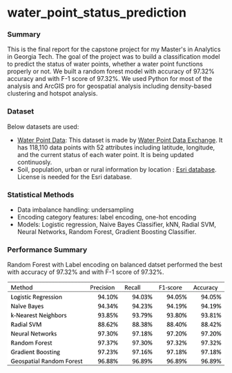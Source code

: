 # water_point_status_prediction

### Summary

This is the final report for the capstone project for my Master's in Analytics in Georgia Tech. The goal of the project was to build a classification model to predict the status of water points, whether a water point functions properly or not. We built a random forest model with accuracy of 97.32% accuracy and with F-1 score of 97.32%. We used Python for most of the analysis and ArcGIS pro for geospatial analysis including density-based clustering and hotspot analysis.

### Dataset

Below datasets are used:
* [Water Point Data](https://www.waterpointdata.org/access-data): This dataset is made by [Water Point Data Exchange](https://www.waterpointdata.org). It has 118,110 data points with 52 attributes including latitude, longitude, and the current status of each water point. It is being updated continuosly.
* Soil, population, urban or rural information by location : [Esri database](http://sdf). License is needed for the Esri database.

### Statistical Methods
* Data imbalance handling: undersampling
* Encoding category features: label encoding, one-hot encoding
* Models: Logistic regression, Naive Bayes Classifier, kNN, Radial SVM, Neural Networks, Random Forest, Gradient Boosting Classifier.

### Performance Summary
Random Forest with Label encoding on balanced datset performed the best with accuracy of 97.32% and with F-1 score of 97.32%.
<p align="center">
  <img src="summary.png" alt="Summary" width="720">
</p>
